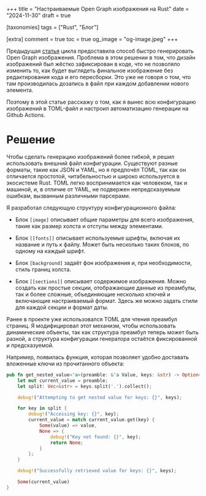 +++
title = "Настраиваемые Open Graph изображения на Rust"
date = "2024-11-30"
draft = true

[taxonomies]
tags = ["Rust", "Блог"]

[extra]
comment = true
toc = true
og_image = "og-image.jpeg"
+++

Предыдущая [статья](/posts/better-ogimages-rust) цикла предоставила способ быстро генерировать Open Graph изображения. Проблема в этом решении в том, что дизайн изображений был жёстко зафиксирован в коде, что не позволяло изменить то, как будет выглядеть финальное изображение без редактирования кода и его пересборки. Это уже не говоря о том, что там производилась дозапись в файл при каждом добавлении нового элемента.

Поэтому в этой статье расскажу о том, как я вынес всю конфигурацию изображений в TOML-файл и настроил автоматизацию генерации на Github Actions.

<!--more-->

# Решение

Чтобы сделать генерацию изображений более гибкой, я решил использовать внешний файл конфигурации. Существуют разные форматы, такие как JSON и YAML, но я предпочёл TOML, так как он отличается простотой, читабельностью и широко используется в экосистеме Rust. TOML легко воспринимается как человеком, так и машиной, и, в отличие от YAML, не подвержен непредсказуемым ошибкам, вызванным различными парсерами.

Я разработал следующую структуру конфигурационного файла:

- Блок `[image]` описывает общие параметры для всего изображения, такие как размер холста и отступы между элементами.

- Блок `[[fonts]]` описывает используемые шрифты, включая их название и путь к файлу. Может быть несколько таких блоков, по одному на каждый шрифт.

- Блок `[background]` задаёт фон изображения и, при необходимости, стиль границ холста.

- Блок `[[sections]]` описывает содержимое изображения. Можно создать как простые секции, отображающие данные из преамбулы, так и более сложные, объединяющие несколько ключей и включающие настраиваемый формат. Здесь же можно задать стили для каждой секции и формат даты.

Ранее в проекте уже использовался TOML для чтения преамбул страниц. Я модифицировал этот механизм, чтобы использовать динамические объекты, так как структура преамбул теперь может быть разной, а структура конфигурации генератора остаётся фиксированной и предсказуемой.

Например, появилась функция, которая позволяет удобно доставать вложенные ключи из прочитанного объекта:

```rs
pub fn get_nested_value<'a>(preamble: &'a Value, keys: &str) -> Option<&'a Value> {
    let mut current_value = preamble;
    let split: Vec<&str> = keys.split('.').collect();

    debug!("Attempting to get nested value for keys: {}", keys);

    for key in split {
        debug!("Accessing key: {}", key);
        current_value = match current_value.get(key) {
            Some(value) => value,
            None => {
                debug!("Key not found: {}", key);
                return None;
            }
        };
    }

    debug!("Successfully retrieved value for keys: {}", keys);

    Some(current_value)
}
```